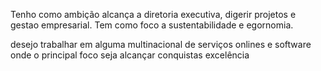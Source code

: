 Tenho como ambição alcança a diretoria executiva, digerir projetos e gestao empresarial. Tem como foco a sustentabilidade e egornomia.

desejo trabalhar em alguma multinacional de serviços onlines e software onde o principal foco seja alcançar conquistas excelência
